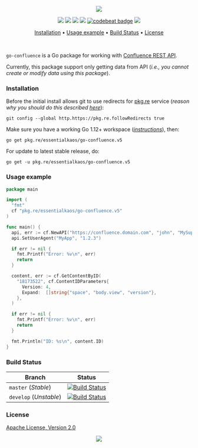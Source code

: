 <p align="center"><a href="#readme"><img src="https://gh.kaos.st/go-confluence.svg"/></a></p>

<p align="center">
  <a href="https://pkg.go.dev/github.com/essentialkaos/go-confluence"><img src="https://pkg.go.dev/badge/github.com/essentialkaos/go-confluence" /></a>
  <a href="https://goreportcard.com/report/github.com/essentialkaos/go-confluence"><img src="https://goreportcard.com/badge/github.com/essentialkaos/go-confluence"></a>
  <a href="https://travis-ci.com/essentialkaos/go-confluence"><img src="https://travis-ci.com/essentialkaos/go-confluence.svg"></a>
  <a href="https://github.com/essentialkaos/go-confluence/actions?query=workflow%3ACodeQL"><img src="https://github.com/essentialkaos/go-confluence/workflows/CodeQL/badge.svg" /></a>
  <a href="https://codebeat.co/projects/github-com-essentialkaos-go-confluence-master"><img alt="codebeat badge" src="https://codebeat.co/badges/c367cff1-4b71-43de-9a47-9fb34e8c34df" /></a>
  <a href="#license"><img src="https://gh.kaos.st/apache2.svg"></a>
</p>

<p align="center"><a href="#installation">Installation</a> • <a href="#usage-example">Usage example</a> • <a href="#build-status">Build Status</a> • <a href="#license">License</a></p>

<br/>

`go-confluence` is a Go package for working with [Confluence REST API](https://docs.atlassian.com/ConfluenceServer/rest/7.3.3/).

Currently, this package support only getting data from API (_i.e., you cannot create or modify data using this package_).

### Installation

Before the initial install allows git to use redirects for [pkg.re](https://github.com/essentialkaos/pkgre) service (_reason why you should do this described [here](https://github.com/essentialkaos/pkgre#git-support)_):

```
git config --global http.https://pkg.re.followRedirects true
```

Make sure you have a working Go 1.12+ workspace (_[instructions](https://golang.org/doc/install)_), then:

````
go get pkg.re/essentialkaos/go-confluence.v5
````

For update to latest stable release, do:

```
go get -u pkg.re/essentialkaos/go-confluence.v5
```

### Usage example

```go
package main

import (
  "fmt"
  cf "pkg.re/essentialkaos/go-confluence.v5"
)

func main() {
  api, err := cf.NewAPI("https://confluence.domain.com", "john", "MySuppaPAssWOrd")
  api.SetUserAgent("MyApp", "1.2.3")

  if err != nil {
    fmt.Printf("Error: %v\n", err)
    return
  }

  content, err := cf.GetContentByID(
    "18173522", cf.ContentIDParameters{
      Version: 4,
      Expand:  []string{"space", "body.view", "version"},
    },
  )

  if err != nil {
    fmt.Printf("Error: %v\n", err)
    return
  }

  fmt.Println("ID: %s\n", content.ID)
}

```

### Build Status

| Branch     | Status |
|------------|--------|
| `master` (_Stable_) | [![Build Status](https://travis-ci.com/essentialkaos/go-confluence.svg?branch=master)](https://travis-ci.com/essentialkaos/go-confluence) |
| `develop` (_Unstable_) | [![Build Status](https://travis-ci.com/essentialkaos/go-confluence.svg?branch=develop)](https://travis-ci.com/essentialkaos/go-confluence) |

### License

[Apache License, Version 2.0](http://www.apache.org/licenses/LICENSE-2.0)

<p align="center"><a href="https://essentialkaos.com"><img src="https://gh.kaos.st/ekgh.svg"/></a></p>
